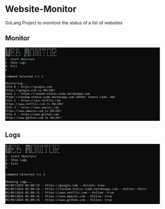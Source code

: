 # Website-Monitor 

GoLang Project to monitore the status of a list of websites

## Monitor
![Monitore](https://raw.githubusercontent.com/gabrieldmonteiro/website-monitor/main/screenshots/website-monitor_monitoring.png)

## Logs
![Logs](https://raw.githubusercontent.com/gabrieldmonteiro/website-monitor/main/screenshots/website-monitor_logs.png)
